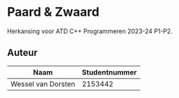 # Paard & Zwaard

Herkansing voor ATD C++ Programmeren 2023-24 P1-P2.

## Auteur

| Naam               | Studentnummer |
|--------------------|---------------|
| Wessel van Dorsten | 2153442       |
